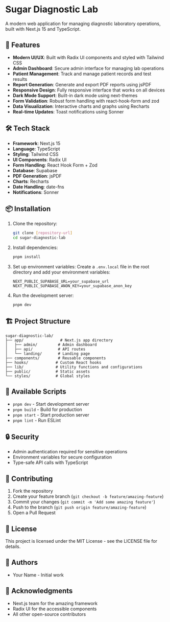 # Sugar Diagnostic Lab

A modern web application for managing diagnostic laboratory operations, built with Next.js 15 and TypeScript.

## 🚀 Features

- **Modern UI/UX**: Built with Radix UI components and styled with Tailwind CSS
- **Admin Dashboard**: Secure admin interface for managing lab operations
- **Patient Management**: Track and manage patient records and test results
- **Report Generation**: Generate and export PDF reports using jsPDF
- **Responsive Design**: Fully responsive interface that works on all devices
- **Dark Mode Support**: Built-in dark mode using next-themes
- **Form Validation**: Robust form handling with react-hook-form and zod
- **Data Visualization**: Interactive charts and graphs using Recharts
- **Real-time Updates**: Toast notifications using Sonner

## 🛠️ Tech Stack

- **Framework**: Next.js 15
- **Language**: TypeScript
- **Styling**: Tailwind CSS
- **UI Components**: Radix UI
- **Form Handling**: React Hook Form + Zod
- **Database**: Supabase
- **PDF Generation**: jsPDF
- **Charts**: Recharts
- **Date Handling**: date-fns
- **Notifications**: Sonner

## 📦 Installation

1. Clone the repository:
   ```bash
   git clone [repository-url]
   cd sugar-diagnostic-lab
   ```

2. Install dependencies:
   ```bash
   pnpm install
   ```

3. Set up environment variables:
   Create a `.env.local` file in the root directory and add your environment variables:
   ```
   NEXT_PUBLIC_SUPABASE_URL=your_supabase_url
   NEXT_PUBLIC_SUPABASE_ANON_KEY=your_supabase_anon_key
   ```

4. Run the development server:
   ```bash
   pnpm dev
   ```

## 🏗️ Project Structure

```
sugar-diagnostic-lab/
├── app/                # Next.js app directory
│   ├── admin/         # Admin dashboard
│   ├── api/           # API routes
│   └── landing/       # Landing page
├── components/        # Reusable components
├── hooks/            # Custom React hooks
├── lib/              # Utility functions and configurations
├── public/           # Static assets
└── styles/           # Global styles
```

## 🚀 Available Scripts

- `pnpm dev` - Start development server
- `pnpm build` - Build for production
- `pnpm start` - Start production server
- `pnpm lint` - Run ESLint

## 🔒 Security

- Admin authentication required for sensitive operations
- Environment variables for secure configuration
- Type-safe API calls with TypeScript

## 🤝 Contributing

1. Fork the repository
2. Create your feature branch (`git checkout -b feature/amazing-feature`)
3. Commit your changes (`git commit -m 'Add some amazing feature'`)
4. Push to the branch (`git push origin feature/amazing-feature`)
5. Open a Pull Request

## 📝 License

This project is licensed under the MIT License - see the LICENSE file for details.

## 👥 Authors

- Your Name - Initial work

## 🙏 Acknowledgments

- Next.js team for the amazing framework
- Radix UI for the accessible components
- All other open-source contributors
